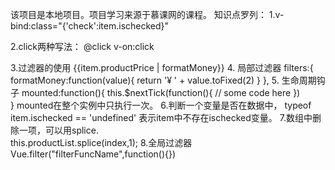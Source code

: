 该项目是本地项目。项目学习来源于慕课网的课程。
知识点罗列：
1.v-bind:class="{'check':item.ischecked}"

2.click两种写法： @click   v-on:click 

3.过滤器的使用 {{item.productPrice | formatMoney}}
4.  局部过滤器
    filters:{
        formatMoney:function(value){
            return '¥ ' + value.toFixed(2)
        }
    },
5. 生命周期钩子 mounted:function(){
        this.$nextTick(function(){
           // some code here
        })      
    }
    mounted在整个实例中只执行一次。
6.判断一个变量是否在数据中， typeof item.ischecked == 'undefined' 表示item中不存在ischecked变量。
7.数组中删除一项，可以用splice.   
    this.productList.splice(index,1);
8.全局过滤器 Vue.filter("filterFuncName",function(){})
